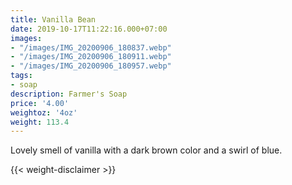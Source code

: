 ```yaml
---
title: Vanilla Bean
date: 2019-10-17T11:22:16.000+07:00
images:
- "/images/IMG_20200906_180837.webp"
- "/images/IMG_20200906_180911.webp"
- "/images/IMG_20200906_180957.webp"
tags:
- soap
description: Farmer's Soap
price: '4.00'
weightoz: '4oz'
weight: 113.4
---
```

Lovely smell of vanilla with a dark brown color and a swirl of blue.




{{< weight-disclaimer >}}